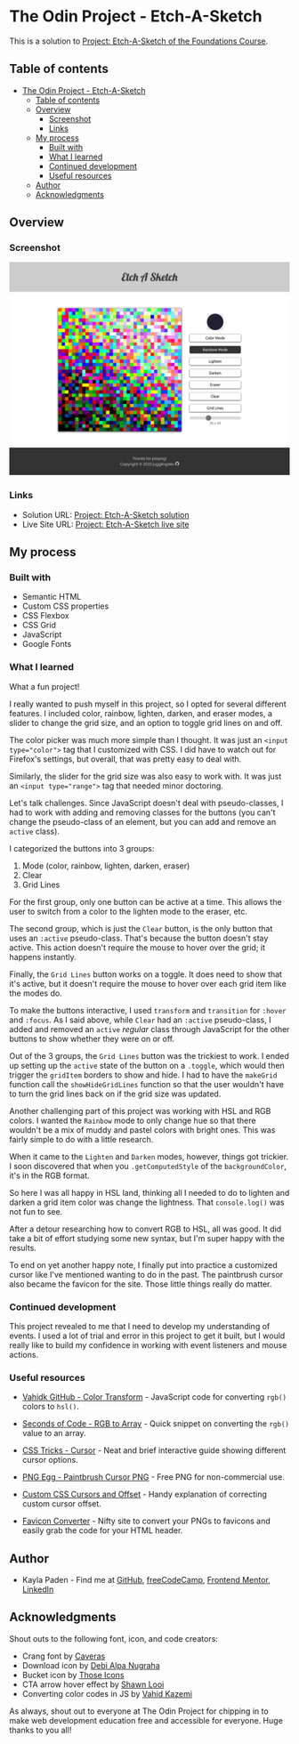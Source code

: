 # The Odin Project - Etch-A-Sketch

This is a solution to [Project: Etch-A-Sketch of the Foundations Course](https://www.theodinproject.com/lessons/foundations-etch-a-sketch).

## Table of contents

- [The Odin Project - Etch-A-Sketch](#the-odin-project---etch-a-sketch)
  - [Table of contents](#table-of-contents)
  - [Overview](#overview)
    - [Screenshot](#screenshot)
    - [Links](#links)
  - [My process](#my-process)
    - [Built with](#built-with)
    - [What I learned](#what-i-learned)
    - [Continued development](#continued-development)
    - [Useful resources](#useful-resources)
  - [Author](#author)
  - [Acknowledgments](#acknowledgments)

## Overview

### Screenshot

![Etch-A-Sketch screenshot](./images/etch-a-sketch-screenshot.png)

### Links

- Solution URL: [Project: Etch-A-Sketch solution](https://github.com/jugglingdev/etch-a-sketch)
- Live Site URL: [Project: Etch-A-Sketch live site](https://jugglingdev.github.io/etch-a-sketch/)

## My process

### Built with

- Semantic HTML
- Custom CSS properties
- CSS Flexbox
- CSS Grid
- JavaScript
- Google Fonts

### What I learned

What a fun project!

I really wanted to push myself in this project, so I opted for several different features.  I included color, rainbow, lighten, darken, and eraser modes, a slider to change the grid size, and an option to toggle grid lines on and off.

The color picker was much more simple than I thought.  It was just an `<input type="color">` tag that I customized with CSS.  I did have to watch out for Firefox's settings, but overall, that was pretty easy to deal with.

Similarly, the slider for the grid size was also easy to work with. It was just an `<input type="range">` tag that needed minor doctoring.

Let's talk challenges.  Since JavaScript doesn't deal with pseudo-classes, I had to work with adding and removing classes for the buttons (you can't change the pseudo-class of an element, but you can add and remove an `active` class).  

I categorized the buttons into 3 groups:

  1. Mode (color, rainbow, lighten, darken, eraser)
  2. Clear
  3. Grid Lines

For the first group, only one button can be active at a time.  This allows the user to switch from a color to the lighten mode to the eraser, etc.

The second group, which is just the `Clear` button, is the only button that uses an `:active` pseudo-class.  That's because the button doesn't stay active.  This action doesn't require the mouse to hover over the grid; it happens instantly.

Finally, the `Grid Lines` button works on a toggle.  It does need to show that it's active, but it doesn't require the mouse to hover over each grid item like the modes do.

To make the buttons interactive, I used `transform` and `transition` for `:hover` and `:focus`.  As I said above, while `Clear` had an `:active` pseudo-class, I added and removed an `active` *regular* class through JavaScript for the other buttons to show whether they were on or off.

Out of the 3 groups, the `Grid Lines` button was the trickiest to work.  I ended up setting up the `active` state of the button on a `.toggle`, which would then trigger the `gridItem` borders to show and hide.  I had to have the `makeGrid` function call the `showHideGridLines` function so that the user wouldn't have to turn the grid lines back on if the grid size was updated.

Another challenging part of this project was working with HSL and RGB colors.  I wanted the `Rainbow` mode to only change hue so that there wouldn't be a mix of muddy and pastel colors with bright ones.  This was fairly simple to do with a little research.

When it came to the `Lighten` and `Darken` modes, however, things got trickier.  I soon discovered that when you `.getComputedStyle` of the `backgroundColor`, it's in the RGB format.

So here I was all happy in HSL land, thinking all I needed to do to lighten and darken a grid item color was change the lightness.  That `console.log()` was not fun to see.

After a detour researching how to convert RGB to HSL, all was good.  It did take a bit of effort studying some new syntax, but I'm super happy with the results.

To end on yet another happy note, I finally put into practice a customized cursor like I've mentioned wanting to do in the past.  The paintbrush cursor also became the favicon for the site.  Those little things really do matter.

### Continued development

This project revealed to me that I need to develop my understanding of events.  I used a lot of trial and error in this project to get it built, but I would really like to build my confidence in working with event listeners and mouse actions.

### Useful resources

- [Vahidk GitHub - Color Transform](https://gist.github.com/vahidk/05184faf3d92a0aa1b46aeaa93b07786) - JavaScript code for converting `rgb()` colors to `hsl()`.

- [Seconds of Code - RGB to Array](https://www.30secondsofcode.org/js/s/to-rgb-array/) - Quick snippet on converting the `rgb()` value to an array.

- [CSS Tricks - Cursor](https://css-tricks.com/almanac/properties/c/cursor/) - Neat and brief interactive guide showing different cursor options.

- [PNG Egg - Paintbrush Cursor PNG](https://www.pngegg.com/en/png-nhkyn) - Free PNG for non-commercial use.

- [Custom CSS Cursors and Offset](https://bengammon.co.uk/custom-css-cursors-and-offset/) - Handy explanation of correcting custom cursor offset.

- [Favicon Converter](https://favicon.io/favicon-converter/) - Nifty site to convert your PNGs to favicons and easily grab the code for your HTML header.

## Author

- Kayla Paden - Find me at [GitHub](https://github.com/jugglingdev), [freeCodeCamp](https://www.freecodecamp.org/jugglingdev), [Frontend Mentor](https://www.frontendmentor.io/profile/jugglingdev), [LinkedIn](https://www.linkedin.com/in/kayla-marie-paden)

## Acknowledgments

Shout outs to the following font, icon, and code creators:

- Crang font by [Caveras](https://caveras.net/)
- Download icon by [Debi Alpa Nugraha](https://www.flaticon.com/free-icons/download)
- Bucket icon by [Those Icons](https://www.flaticon.com/free-icons/bucket)
- CTA arrow hover effect by [Shawn Looi](https://codepen.io/shawnlooi/pen/eeXmrQ)
- Converting color codes in JS by [Vahid Kazemi](https://gist.github.com/vahidk)

As always, shout out to everyone at The Odin Project for chipping in to make web development education free and accessible for everyone.  Huge thanks to you all!
